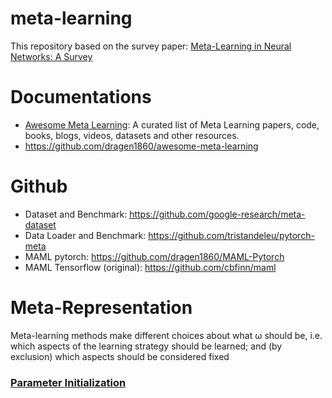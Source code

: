 # meta-learning
This repository based on the survey paper: [Meta-Learning in Neural Networks: A Survey](http://arxiv.org/abs/2004.05439)
# Documentations
- [Awesome Meta Learning](https://github.com/sudharsan13296/Awesome-Meta-Learning): A curated list of Meta Learning papers, code, books, blogs, videos, datasets and other resources.
- https://github.com/dragen1860/awesome-meta-learning

# Github
- Dataset and Benchmark: https://github.com/google-research/meta-dataset
- Data Loader and Benchmark: https://github.com/tristandeleu/pytorch-meta
- MAML pytorch: https://github.com/dragen1860/MAML-Pytorch
- MAML Tensorflow (original): https://github.com/cbfinn/maml

# Meta-Representation
Meta-learning methods make different choices about what ω should be, i.e. which aspects of the learning strategy should be learned; and (by exclusion) which aspects should be considered fixed
### [Parameter Initialization](meta-representation/parameter-initialization.md)


















